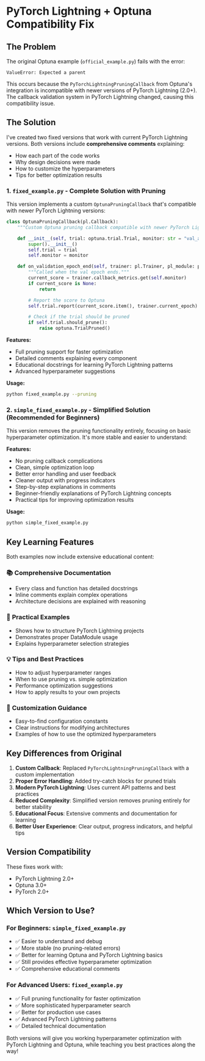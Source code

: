 # PyTorch Lightning + Optuna Compatibility Fix

## The Problem

The original Optuna example (`official_example.py`) fails with the error:

```
ValueError: Expected a parent
```

This occurs because the `PyTorchLightningPruningCallback` from Optuna's integration is incompatible with newer versions of PyTorch Lightning (2.0+). The callback validation system in PyTorch Lightning changed, causing this compatibility issue.

## The Solution

I've created two fixed versions that work with current PyTorch Lightning versions. Both versions include **comprehensive comments** explaining:

- How each part of the code works
- Why design decisions were made
- How to customize the hyperparameters
- Tips for better optimization results

### 1. `fixed_example.py` - Complete Solution with Pruning

This version implements a custom `OptunaPruningCallback` that's compatible with newer PyTorch Lightning versions:

```python
class OptunaPruningCallback(pl.Callback):
    """Custom Optuna pruning callback compatible with newer PyTorch Lightning versions."""

    def __init__(self, trial: optuna.trial.Trial, monitor: str = "val_acc"):
        super().__init__()
        self.trial = trial
        self.monitor = monitor

    def on_validation_epoch_end(self, trainer: pl.Trainer, pl_module: pl.LightningModule) -> None:
        """Called when the val epoch ends."""
        current_score = trainer.callback_metrics.get(self.monitor)
        if current_score is None:
            return

        # Report the score to Optuna
        self.trial.report(current_score.item(), trainer.current_epoch)

        # Check if the trial should be pruned
        if self.trial.should_prune():
            raise optuna.TrialPruned()
```

**Features:**

- Full pruning support for faster optimization
- Detailed comments explaining every component
- Educational docstrings for learning PyTorch Lightning patterns
- Advanced hyperparameter suggestions

**Usage:**

```bash
python fixed_example.py --pruning
```

### 2. `simple_fixed_example.py` - Simplified Solution (Recommended for Beginners)

This version removes the pruning functionality entirely, focusing on basic hyperparameter optimization. It's more stable and easier to understand:

**Features:**

- No pruning callback complications
- Clean, simple optimization loop
- Better error handling and user feedback
- Cleaner output with progress indicators
- Step-by-step explanations in comments
- Beginner-friendly explanations of PyTorch Lightning concepts
- Practical tips for improving optimization results

**Usage:**

```bash
python simple_fixed_example.py
```

## Key Learning Features

Both examples now include extensive educational content:

### 📚 **Comprehensive Documentation**

- Every class and function has detailed docstrings
- Inline comments explain complex operations
- Architecture decisions are explained with reasoning

### 🎯 **Practical Examples**

- Shows how to structure PyTorch Lightning projects
- Demonstrates proper DataModule usage
- Explains hyperparameter selection strategies

### 💡 **Tips and Best Practices**

- How to adjust hyperparameter ranges
- When to use pruning vs. simple optimization
- Performance optimization suggestions
- How to apply results to your own projects

### 🔧 **Customization Guidance**

- Easy-to-find configuration constants
- Clear instructions for modifying architectures
- Examples of how to use the optimized hyperparameters

## Key Differences from Original

1. **Custom Callback**: Replaced `PyTorchLightningPruningCallback` with a custom implementation
2. **Proper Error Handling**: Added try-catch blocks for pruned trials
3. **Modern PyTorch Lightning**: Uses current API patterns and best practices
4. **Reduced Complexity**: Simplified version removes pruning entirely for better stability
5. **Educational Focus**: Extensive comments and documentation for learning
6. **Better User Experience**: Clear output, progress indicators, and helpful tips

## Version Compatibility

These fixes work with:

- PyTorch Lightning 2.0+
- Optuna 3.0+
- PyTorch 2.0+

## Which Version to Use?

### For Beginners: `simple_fixed_example.py`

- ✅ Easier to understand and debug
- ✅ More stable (no pruning-related errors)
- ✅ Better for learning Optuna and PyTorch Lightning basics
- ✅ Still provides effective hyperparameter optimization
- ✅ Comprehensive educational comments

### For Advanced Users: `fixed_example.py`

- ✅ Full pruning functionality for faster optimization
- ✅ More sophisticated hyperparameter search
- ✅ Better for production use cases
- ✅ Advanced PyTorch Lightning patterns
- ✅ Detailed technical documentation

Both versions will give you working hyperparameter optimization with PyTorch Lightning and Optuna, while teaching you best practices along the way!

